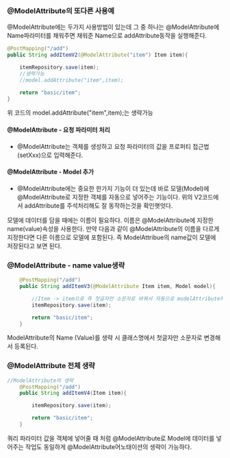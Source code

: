 ### **@ModelAttribute의 또다른 사용예**

@ModelAttribute에는 두가지 사용방법이 있는데 그 중 하나는 @ModelAttribute에 Name파라미터를 채워주면 채워준 Name으로 addAttribute동작을 실행해준다.

```java
@PostMapping("/add")
public String addItemV2(@ModelAttribute("item") Item item){

    itemRepository.save(item);
    //생략가능
    //model.addAttribute("item",item);

    return "basic/item";
}
```

위 코드의 model.addAttribute("item",item);는 생략가능

#### **@ModelAttribute - 요청 파라미터 처리**

- @ModelAttribute는 객체를 생성하고 요청 파라미터의 값을 프로퍼티 접근법(setXxx)으로 입력해준다.

#### **@ModelAttribute - Model 추가**

- @ModelAttribute에는 중요한 한가지 기능이 더 있는데 바로 모델(Model)에 @ModelAttribute로 지정한 객체를 자동으로 넣어주는 기능이다.  위의 V2코드에서 addAttribute를 주석처리해도 잘 동작하는것을 확인햇엇다. 

모델에 데이터를 담을 때에는 이름이 필요하다. 이름은 @ModelAttribute에 지정한 name(value)속성을 사용한다. 만약 다음과 같이 @ModelAttribute의 이름을 다르게 지정한다면 다른 이름으로 모델에 포함된다. 즉 ModelAttribue의 name값이 모델에 저장된다고 보면 된다.



### **@ModelAttribute - name value생략**

```java
    @PostMapping("/add")
    public String addItemV3(@ModelAttribute Item item, Model model){

        //Item -> item으로 즉 첫글자만 소문자로 바꿔서 자동으로 modelAttribute에 add해준다.
        itemRepository.save(item);

        return "basic/item";
    }
```

ModelAttribute의 Name (Value)를 생략 시 클래스명에서 첫글자만 소문자로 변경해서 등록된다.



### **@ModelAttribute 전체 생략**

```java
//ModelAttribute의 생략
    @PostMapping("/add")
    public String addItemV4(Item item){

        itemRepository.save(item);

        return "basic/item";
    }
```

쿼리 파라미터 값을 객체에 넣어줄 때 처럼 @ModelAttribute로 Model에 데이터를 넣어주는 작업도 동일하게 @ModelAttribute어노태이션의 생략이 가능하다.